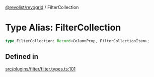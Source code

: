 [@revolist/revogrid](README.md) / FilterCollection

# Type Alias: FilterCollection

```ts
type FilterCollection: Record<ColumnProp, FilterCollectionItem>;
```

## Defined in

[src/plugins/filter/filter.types.ts:101](https://github.com/revolist/revogrid/blob/b38c1177864e6fa9f2bec506ea55d1b2f7e35679/src/plugins/filter/filter.types.ts#L101)
